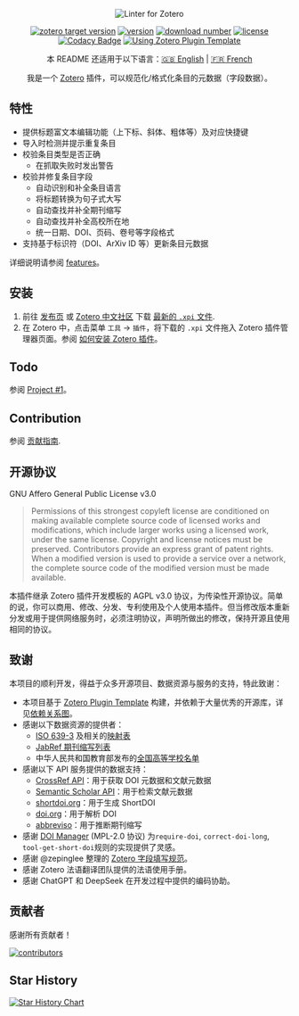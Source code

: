 <div align="center">

![Linter for Zotero](./assets/slogan-for-readme.jpg)

[![zotero target version](https://img.shields.io/badge/Zotero-7.*-green?&logo=zotero&logoColor=CC2936)](https://www.zotero.org)
[![version](https://img.shields.io/github/package-json/v/northword/zotero-format-metadata)](https://github.com/northword/zotero-format-metadata/releases/)
[![download number](https://img.shields.io/github/downloads/northword/zotero-format-metadata/latest/total)](https://github.com/northword/zotero-format-metadata/releases/)
[![license](https://img.shields.io/github/license/northword/zotero-format-metadata)](#开源协议)
[![Codacy Badge](https://app.codacy.com/project/badge/Grade/b851796e53724d7aa7c00923955e0f56)](https://app.codacy.com/gh/northword/zotero-format-metadata/dashboard?utm_source=gh&utm_medium=referral&utm_content=&utm_campaign=Badge_grade)
[![Using Zotero Plugin Template](https://img.shields.io/badge/Using-Zotero%20Plugin%20Template-blue?&logo=github)](https://github.com/windingwind/zotero-plugin-template)

本 README 还适用于以下语言：[:gb: English](../README.md) | [:fr: French](https://docs.zotero-fr.org/kbfr/kbfr_linter)

我是一个 [Zotero](https://www.zotero.org/) 插件，可以规范化/格式化条目的元数据（字段数据）。

</div>

## 特性

- 提供标题富文本编辑功能（上下标、斜体、粗体等）及对应快捷键
- 导入时检测并提示重复条目
- 校验条目类型是否正确
  - 在抓取失败时发出警告
- 校验并修复条目字段
  - 自动识别和补全条目语言
  - 将标题转换为句子式大写
  - 自动查找并补全期刊缩写
  - 自动查找并补全高校所在地
  - 统一日期、DOI、页码、卷号等字段格式
- 支持基于标识符（DOI、ArXiv ID 等）更新条目元数据

详细说明请参阅 [features](./features.md)。

## 安装

1. 前往 [发布页](https://github.com/northword/zotero-format-metadata/releases/) 或 [Zotero 中文社区](https://zotero-chinese.com/plugins/#search=linter) 下载 [最新的 `.xpi` 文件](https://github.com/northword/zotero-format-metadata/releases/latest/download/zotero-format-metadata.xpi).
2. 在 Zotero 中，点击菜单 `工具` -> `插件`，将下载的 `.xpi` 文件拖入 Zotero 插件管理器页面。参阅 [如何安装 Zotero 插件](https://zotero-chinese.com/user-guide/plugins/about-plugin.html)。

## Todo

参阅 [Project #1](https://github.com/users/northword/projects/1)。

## Contribution

参阅 [贡献指南](./CONTRIBUTING.md).

## 开源协议

GNU Affero General Public License v3.0

> Permissions of this strongest copyleft license are conditioned on making available complete source code of licensed works and modifications, which include larger works using a licensed work, under the same license. Copyright and license notices must be preserved. Contributors provide an express grant of patent rights. When a modified version is used to provide a service over a network, the complete source code of the modified version must be made available.

本插件继承 Zotero 插件开发模板的 AGPL v3.0 协议，为传染性开源协议。简单的说，你可以商用、修改、分发、专利使用及个人使用本插件。但当修改版本重新分发或用于提供网络服务时，必须注明协议，声明所做出的修改，保持开源且使用相同的协议。

## 致谢

本项目的顺利开发，得益于众多开源项目、数据资源与服务的支持，特此致谢：

- 本项目基于 [Zotero Plugin Template](https://github.com/windingwind/zotero-plugin-template) 构建，并依赖于大量优秀的开源库，详见[依赖关系图](https://github.com/northword/zotero-format-metadata/network/dependencies)。
- 感谢以下数据资源的提供者：
  - [ISO 639-3](https://github.com/wooorm/iso-639-3) 及相关的[映射表](https://github.com/amitbend/iso-639-3-to-1/blob/master/6393-6391.json)
  - [JabRef 期刊缩写列表](https://github.com/JabRef/abbrv.jabref.org)
  - 中华人民共和国教育部发布的[全国高等学校名单](http://www.moe.gov.cn/jyb_xxgk/s5743/s5744/A03/202110/t20211025_574874.html)
- 感谢以下 API 服务提供的数据支持：
  - [CrossRef API](https://api.crossref.org/)：用于获取 DOI 元数据和文献元数据
  - [Semantic Scholar API](https://api.semanticscholar.org/)：用于检索文献元数据
  - [shortdoi.org](https://shortdoi.org/)：用于生成 ShortDOI
  - [doi.org](https://www.doi.org/)：用于解析 DOI
  - [abbreviso](https://github.com/marcocorvi/abbreviso)：用于推断期刊缩写
- 感谢 [DOI Manager](https://github.com/bwiernik/zotero-shortdoi) (MPL-2.0 协议) 为`require-doi`, `correct-doi-long`, `tool-get-short-doi`规则的实现提供了灵感。
- 感谢 @zepinglee 整理的 [Zotero 字段填写规范](https://github.com/l0o0/translators_CN/issues/257)。
- 感谢 Zotero 法语翻译团队提供的法语使用手册。
- 感谢 ChatGPT 和 DeepSeek 在开发过程中提供的编码协助。

## 贡献者

感谢所有贡献者！

[![contributors](https://contrib.rocks/image?repo=northword/zotero-format-metadata)](https://github.com/northword/zotero-format-metadata/graphs/contributors)

## Star History

[![Star History Chart](https://api.star-history.com/svg?repos=northword/zotero-format-metadata&type=Date)](https://star-history.com/#northword/zotero-format-metadata&Date)
